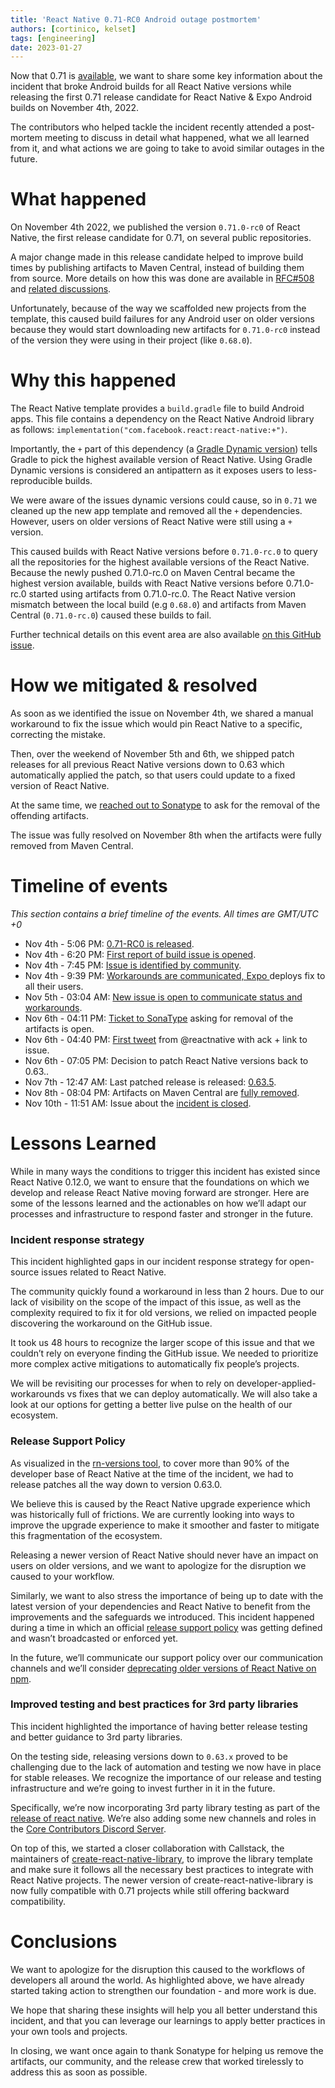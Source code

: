 ```yaml
---
title: 'React Native 0.71-RC0 Android outage postmortem'
authors: [cortinico, kelset]
tags: [engineering]
date: 2023-01-27
---
```


Now that 0.71 is [available](/blog/2023/01/12/version-071), we want to share some key information about the incident that broke Android builds for all React Native versions while releasing the first 0.71 release candidate for React Native & Expo Android builds on November 4th, 2022.

The contributors who helped tackle the incident recently attended a post-mortem meeting to discuss in detail what happened, what we all learned from it, and what actions we are going to take to avoid similar outages in the future.

<!--truncate-->

# What happened

On November 4th 2022, we published the version `0.71.0-rc0` of React Native, the first release candidate for 0.71, on several public repositories.

A major change made in this release candidate helped to improve build times by publishing artifacts to Maven Central, instead of building them from source. More details on how this was done are available in [RFC#508](https://github.com/react-native-community/discussions-and-proposals/pull/508) and [related discussions](https://github.com/reactwg/react-native-new-architecture/discussions/105).

Unfortunately, because of the way we scaffolded new projects from the template, this caused build failures for any Android user on older versions because they would start downloading new artifacts for `0.71.0-rc0` instead of the version they were using in their project (like `0.68.0`).

# Why this happened

The React Native template provides a `build.gradle` file to build Android apps. This file contains a dependency on the React Native Android library as follows:
`implementation("com.facebook.react:react-native:+")`.

Importantly, the `+` part of this dependency (a [Gradle Dynamic version](https://docs.gradle.org/current/userguide/dynamic_versions.html)) tells Gradle to pick the highest available version of React Native. Using Gradle Dynamic versions is considered an antipattern as it exposes users to less-reproducible builds.

We were aware of the issues dynamic versions could cause, so in `0.71` we cleaned up the new app template and removed all the `+` dependencies. However, users on older versions of React Native were still using a `+` version.

This caused builds with React Native versions before `0.71.0-rc.0` to query all the repositories for the highest available versions of the React Native. Because the newly pushed 0.71.0-rc.0 on Maven Central became the highest version available, builds with React Native versions before 0.71.0-rc.0 started using artifacts from 0.71.0-rc.0. The React Native version mismatch between the local build (e.g `0.68.0`) and artifacts from Maven Central (`0.71.0-rc.0`) caused these builds to fail.

Further technical details on this event area are also available [on this GitHub issue](https://github.com/facebook/react-native/issues/35210).

# How we mitigated & resolved

As soon as we identified the issue on November 4th, we shared a manual workaround to fix the issue which would pin React Native to a specific, correcting the mistake.

Then, over the weekend of November 5th and 6th, we shipped patch releases for all previous React Native versions down to 0.63 which automatically applied the patch, so that users could update to a fixed version of React Native.

At the same time, we [reached out to Sonatype](https://issues.sonatype.org/browse/OSSRH-86006) to ask for the removal of the offending artifacts.

The issue was fully resolved on November 8th when the artifacts were fully removed from Maven Central.

# Timeline of events

_This section contains a brief timeline of the events. All times are GMT/UTC +0_

- Nov 4th - 5:06 PM: [0.71-RC0 is released](https://github.com/facebook/react-native/releases/tag/v0.71.0-rc.0).
- Nov 4th - 6:20 PM: [First report of build issue is opened](https://github.com/facebook/react-native/issues/35204).
- Nov 4th - 7:45 PM: [Issue is identified by community](https://github.com/facebook/react-native/issues/35204#issuecomment-1304090948).
- Nov 4th - 9:39 PM: [Workarounds are communicated, Expo ](https://github.com/facebook/react-native/issues/35204#issuecomment-1304281740)deploys fix to all their users.
- Nov 5th - 03:04 AM: [New issue is open to communicate status and workarounds](https://github.com/facebook/react-native/issues/35210).
- Nov 6th - 04:11 PM: [Ticket to SonaType](https://issues.sonatype.org/browse/OSSRH-86006?focusedCommentId=1216303&page=com.atlassian.jira.plugin.system.issuetabpanels%3Acomment-tabpanel#comment-1216303) asking for removal of the artifacts is open.
- Nov 6th - 04:40 PM: [First tweet](https://twitter.com/reactnative/status/1589296764678705155) from @reactnative with ack + link to issue.
- Nov 6th - 07:05 PM: Decision to patch React Native versions back to 0.63..
- Nov 7th - 12:47 AM: Last patched release is released: [0.63.5](https://github.com/facebook/react-native/releases/tag/v0.63.5).
- Nov 8th - 08:04 PM: Artifacts on Maven Central are [fully removed](https://issues.sonatype.org/browse/OSSRH-86006?focusedCommentId=1216303&page=com.atlassian.jira.plugin.system.issuetabpanels%3Acomment-tabpanel#comment-1216303).
- Nov 10th - 11:51 AM: Issue about the [incident is closed](https://github.com/facebook/react-native/issues/35210#issuecomment-1310170361).

# Lessons Learned

While in many ways the conditions to trigger this incident has existed since React Native 0.12.0, we want to ensure that the foundations on which we develop and release React Native moving forward are stronger. Here are some of the lessons learned and the actionables on how we’ll adapt our processes and infrastructure to respond faster and stronger in the future.

### Incident response strategy

This incident highlighted gaps in our incident response strategy for open-source issues related to React Native.

The community quickly found a workaround in less than 2 hours. Due to our lack of visibility on the scope of the impact of this issue, as well as the complexity required to fix it for old versions, we relied on impacted people discovering the workaround on the GitHub issue.

It took us 48 hours to recognize the larger scope of this issue and that we couldn’t rely on everyone finding the GitHub issue. We needed to prioritize more complex active mitigations to automatically fix people’s projects.

We will be revisiting our processes for when to rely on developer-applied-workarounds vs fixes that we can deploy automatically. We will also take a look at our options for getting a better live pulse on the health of our ecosystem.

### Release Support Policy

As visualized in the [rn-versions tool](https://rn-versions.github.io/), to cover more than 90% of the developer base of React Native at the time of the incident, we had to release patches all the way down to version 0.63.0.

We believe this is caused by the React Native upgrade experience which was historically full of frictions. We are currently looking into ways to improve the upgrade experience to make it smoother and faster to mitigate this fragmentation of the ecosystem.

Releasing a newer version of React Native should never have an impact on users on older versions, and we want to apologize for the disruption we caused to your workflow.

Similarly, we want to also stress the importance of being up to date with the latest version of your dependencies and React Native to benefit from the improvements and the safeguards we introduced. This incident happened during a time in which an official [release support policy](https://github.com/reactwg/react-native-releases#releases-support-policy) was getting defined and wasn’t broadcasted or enforced yet.

In the future, we’ll communicate our support policy over our communication channels and we’ll consider [deprecating older versions of React Native on npm](https://docs.npmjs.com/deprecating-and-undeprecating-packages-or-package-versions).

### Improved testing and best practices for 3rd party libraries

This incident highlighted the importance of having better release testing and better guidance to 3rd party libraries.

On the testing side, releasing versions down to `0.63.x` proved to be challenging due to the lack of automation and testing we now have in place for stable releases. We recognize the importance of our release and testing infrastructure and we’re going to invest further in it in the future.

Specifically, we’re now incorporating 3rd party library testing as part of the [release of react native](https://github.com/reactwg/react-native-releases/discussions/41). We’re also adding some new channels and roles in the [Core Contributors Discord Server](https://github.com/facebook/react-native/blob/main/ECOSYSTEM.md#core-contributors).

On top of this, we started a closer collaboration with Callstack, the maintainers of [create-react-native-library](https://github.com/callstack/react-native-builder-bob/tree/main/packages/create-react-native-library), to improve the library template and make sure it follows all the necessary best practices to integrate with React Native projects. The newer version of create-react-native-library is now fully compatible with 0.71 projects while still offering backward compatibility.

# Conclusions

We want to apologize for the disruption this caused to the workflows of developers all around the world. As highlighted above, we have already started taking action to strengthen our foundation - and more work is due.

We hope that sharing these insights will help you all better understand this incident, and that you can leverage our learnings to apply better practices in your own tools and projects.

In closing, we want once again to thank Sonatype for helping us remove the artifacts, our community, and the release crew that worked tirelessly to address this as soon as possible.
